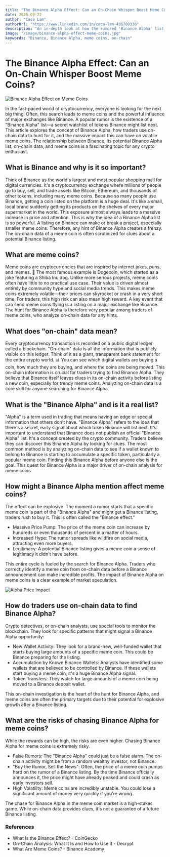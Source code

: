 ```yaml
---
title: "The Binance Alpha Effect: Can an On-Chain Whisper Boost Meme Coins?"
date: 2025-09-22
author: "Caca Lam"
authorUrl: "https://www.linkedin.com/in/caca-lam-436780338"
description: "An in-depth look at how the rumored 'Binance Alpha' list, on-chain data, and the power of the Binance exchange can dramatically affect the price and popularity of meme coins."
image: "/image/binance-alpha-effect-meme-coins.jpg"
keywords: "Binance, Binance Alpha, meme coins, on-chain"
---
```


# The Binance Alpha Effect: Can an On-Chain Whisper Boost Meme Coins?

![Binance Alpha Effect on Meme Coins](binance-alpha-effect-meme-coins.jpg)

In the fast-paced world of cryptocurrency, everyone is looking for the next big thing. Often, this search leads to meme coins and the powerful influence of major exchanges like Binance. A popular rumor is the existence of a "Binance Alpha" list—a secret watchlist of tokens Binance might list next. This article explores the concept of Binance Alpha, how traders use on-chain data to hunt for it, and the massive impact this can have on volatile meme coins. The relationship between Binance, its potential Binance Alpha list, on-chain data, and meme coins is a fascinating topic for any crypto enthusiast.


## What is Binance and why is it so important?

Think of Binance as the world's largest and most popular shopping mall for digital currencies. It's a cryptocurrency exchange where millions of people go to buy, sell, and trade assets like Bitcoin, Ethereum, and thousands of other tokens, including many meme coins.
Because so many people use Binance, getting a coin listed on the platform is a huge deal. It's like a small, local brand suddenly getting its products on the shelves of every major supermarket in the world. This exposure almost always leads to a massive increase in price and attention. This is why the idea of a Binance Alpha list is so powerful. A listing on Binance can make or break a project, especially smaller meme coins. Therefore, any hint of Binance Alpha creates a frenzy. The on-chain data of a meme coin is often scrutinized for clues about a potential Binance listing.

## What are meme coins?

Meme coins are cryptocurrencies that are inspired by internet jokes, puns, and memes. 🤪 The most famous example is Dogecoin, which started as a joke featuring a Shiba Inu dog. Unlike more serious projects, meme coins often have little to no practical use case. Their value is driven almost entirely by community hype and social media trends.
This makes meme coins extremely volatile—their prices can skyrocket or crash in a very short time. For traders, this high risk can also mean high reward. A key event that can send meme coins flying is a listing on a major exchange like Binance. The hunt for Binance Alpha is therefore very popular among traders of meme coins, who analyze on-chain data for any hints.

## What does "on-chain" data mean?

Every cryptocurrency transaction is recorded on a public digital ledger called a blockchain. "On-chain" data is all the information that is publicly visible on this ledger. Think of it as a giant, transparent bank statement for the entire crypto world. 📊
You can see which digital wallets are buying a coin, how much they are buying, and where the coins are being moved. This on-chain information is crucial for traders trying to find Binance Alpha. They believe that Binance itself leaves clues in its on-chain activity before listing a new coin, especially for trendy meme coins. Analyzing on-chain data is a core skill for anyone searching for Binance Alpha.

## What is the "Binance Alpha" and is it a real list?

"Alpha" is a term used in trading that means having an edge or special information that others don't have. "Binance Alpha" refers to the idea that there's a secret, early signal about which token Binance will list next.
It's important to understand that Binance does not publish an official "Binance Alpha" list. It's a concept created by the crypto community. Traders believe they can discover this Binance Alpha by looking for clues. The most common method is by analyzing on-chain data to see if a wallet known to belong to Binance is starting to accumulate a specific token, particularly a popular meme coin. Finding this Binance Alpha before anyone else is the goal. This quest for Binance Alpha is a major driver of on-chain analysis for meme coins.

## How might a Binance Alpha mention affect meme coins?

The effect can be explosive. The moment a rumor starts that a specific meme coin is part of the "Binance Alpha" and might get a Binance listing, traders rush to buy it. This is often called the "Binance effect."

- Massive Price Pump: The price of the meme coin can increase by hundreds or even thousands of percent in a matter of hours.
- Increased Hype: The rumor spreads like wildfire on social media, attracting even more buyers.
- Legitimacy: A potential Binance listing gives a meme coin a sense of legitimacy it didn't have before.

This entire cycle is fueled by the search for Binance Alpha. Traders who correctly identify a meme coin from on-chain data before a Binance announcement can make incredible profits. The impact of Binance Alpha on meme coins is a clear example of market speculation.

![Alpha Price Impact](/img/Alpha-price.png)

## How do traders use on-chain data to find Binance Alpha?

Crypto detectives, or on-chain analysts, use special tools to monitor the blockchain. They look for specific patterns that might signal a Binance Alpha opportunity:

- New Wallet Activity: They look for a brand-new, well-funded wallet that starts buying large amounts of a specific meme coin. This could be Binance preparing for the listing.
- Accumulation by Known Binance Wallets: Analysts have identified some wallets that are believed to be controlled by Binance. If these wallets start buying a meme coin, it's a huge Binance Alpha signal.
- Token Transfers: They watch for large amounts of a meme coin being moved to a Binance deposit wallet.

This on-chain investigation is the heart of the hunt for Binance Alpha, and meme coins are often the primary targets due to their potential for explosive growth after a Binance listing.

## What are the risks of chasing Binance Alpha for meme coins?

While the rewards can be high, the risks are even higher. Chasing Binance Alpha for meme coins is extremely risky.

- False Rumors: The "Binance Alpha" could just be a false alarm. The on-chain activity might be from a random wealthy investor, not Binance.
- "Buy the Rumor, Sell the News": Often, the price of a meme coin pumps hard on the rumor of a Binance listing. By the time Binance officially announces it, the price might have already peaked and could crash as early investors sell.
- High Volatility: Meme coins are incredibly unstable. You could lose a significant amount of money very quickly if you're wrong.

The chase for Binance Alpha in the meme coin market is a high-stakes game. While on-chain data provides clues, it's not a guarantee of a future Binance listing.

### References
* What Is the Binance Effect? - CoinGecko
* On-Chain Analysis: What It Is and How to Use It - Decrypt
* What Are Meme Coins? - Binance Academy
